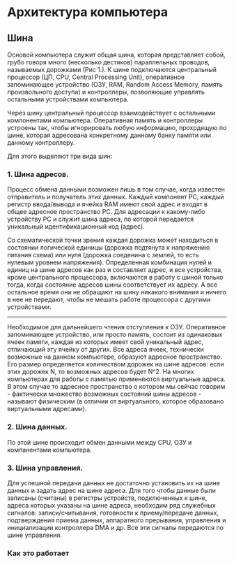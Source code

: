 <h1>Архитектура компьютера</h1>
<h2>Шина</h2>
<p> Основой компьютера служит общая шина, которая представляет собой, грубо говоря много (несколько дестяков) параллельных проводов, называемых дорожками (Рис 1.). К шине подключаются центральный процессор (ЦП, CPU, Сentral Processing Unit), оперативное запоминающее устройство (ОЗУ, RAM, Random Access Memory, память произвольного доступа) и контроллеры, позволяющие управлять остальными устройствами компьютера.<p> 
<p> Через шину центральный процессор взаимодействует с остальными компонентами компьютера. Оперативная память и контроллеры устроены так, чтобы игнорировать любую информацию, прохрдящую по шине, которая адресована конкретному данному банку памяти или данному контроллеру.<p> 

<p>Для этого выделяют три вида шин:<p> 

<h3>1. Шина адресов.</h3>
<p> Процесс обмена данными возможен лишь в том случае, когда известен от­правитель и получатель этих данных. Каждый компонент PC, каждый регистр ввода/вывода и ячейка RAM имеют свой адрес и входят в общее адресное пространство PC. Для адресации к какому-либо устройству PC и служит шина адреса, по которой передается уникальный идентификацион­ный код (адрес).</p>
Со схематической точки зрения каждая дорожка может находиться в состоянии логической единицы (дорожка подтянута к напряжению питания схема) или нуля (дорожка соеденина с землей, то есть нулевым уровнем напряжения). Определенная комбинация нулей и единиц на шине адресов как раз и составляет адрес, и все устройства, кроме центрального процессора, включаются в работу с шиной только тогда, когда состояние адресов шины соответствует их адресу. А все остальное время они не обращают на шину никакого внимания и ничего в нее не передают, чтобы не мешать работе процессора с другими устройствами.

- - - - - - - - - - - -
Необходимое для дальнейшего чтения отступления к ОЗУ.
Оперативное запоминающее устройство, или просто память, состоит из одинаковых ячеек памяти, каждая из которых имеет свой уникальный адрес, отличающий эту ячейку от других. Все адреса ячеек, технически возможные на данном компьютере, образуют адресное пространство. Его размер определяется количеством дорожек на шине адресов: если этих дорожек N, то возможных адресов будет N^2.
На многих компьютерах для работы с памятью применяются виртуальные адреса. В этом случае то адресное пространство о котором мы сейчас говорим - фактически множество возможных состояний шины адресов - называют физическим (в отличии от виртуального, которое образовано виртуальными адресами).

<h3>2. Шина данных.</h3>
По этой шине происходит обмен данными между CPU, ОЗУ и компанентами компьютера.

<h3>3. Шина управления.</h3>
Для успешной передачи данных не достаточно установить их на шине дан­ных и задать адрес на шине адреса. Для того чтобы данные были записаны (считаны) в регистры устройств, подключенных к шине, адреса которых указаны на шине адреса, необходим ряд служебных сигналов: записи/счи­тывания, готовности к приему/передаче данных, подтверждения приема данных, аппаратного прерывания, управления и инициализации контролле­ра DMA и др. Все эти сигналы передаются по шине управления.

<h3>Как это работает</h3>